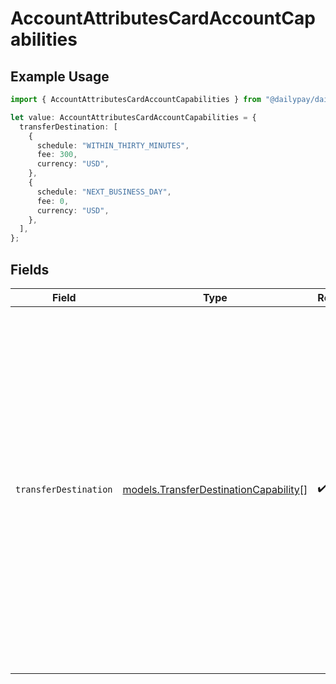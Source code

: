 # AccountAttributesCardAccountCapabilities

## Example Usage

```typescript
import { AccountAttributesCardAccountCapabilities } from "@dailypay/dailypay/models";

let value: AccountAttributesCardAccountCapabilities = {
  transferDestination: [
    {
      schedule: "WITHIN_THIRTY_MINUTES",
      fee: 300,
      currency: "USD",
    },
    {
      schedule: "NEXT_BUSINESS_DAY",
      fee: 0,
      currency: "USD",
    },
  ],
};
```

## Fields

| Field                                                                                                                                                                                                                                                                    | Type                                                                                                                                                                                                                                                                     | Required                                                                                                                                                                                                                                                                 | Description                                                                                                                                                                                                                                                              | Example                                                                                                                                                                                                                                                                  |
| ------------------------------------------------------------------------------------------------------------------------------------------------------------------------------------------------------------------------------------------------------------------------ | ------------------------------------------------------------------------------------------------------------------------------------------------------------------------------------------------------------------------------------------------------------------------ | ------------------------------------------------------------------------------------------------------------------------------------------------------------------------------------------------------------------------------------------------------------------------ | ------------------------------------------------------------------------------------------------------------------------------------------------------------------------------------------------------------------------------------------------------------------------ | ------------------------------------------------------------------------------------------------------------------------------------------------------------------------------------------------------------------------------------------------------------------------ |
| `transferDestination`                                                                                                                                                                                                                                                    | [models.TransferDestinationCapability](../models/transferdestinationcapability.md)[]                                                                                                                                                                                     | :heavy_check_mark:                                                                                                                                                                                                                                                       | List of the timing and associate fees available when crediting this account as a<br/>transfer destination.<br/><br/>Actual fees may differ at the time of transfer; please refer to <br/>the transfer preview attribute for the most accurate fee information <br/>for any given transfer. <br/> | [<br/>{<br/>"schedule": "WITHIN_THIRTY_MINUTES",<br/>"fee": 300,<br/>"currency": "USD"<br/>},<br/>{<br/>"schedule": "NEXT_BUSINESS_DAY",<br/>"fee": 0,<br/>"currency": "USD"<br/>}<br/>]                                                                                 |